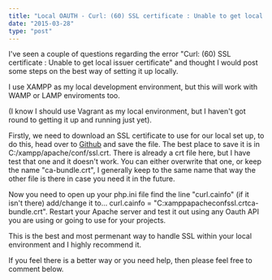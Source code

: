 ```yaml
---
title: "Local OAUTH - Curl: (60) SSL certificate : Unable to get local issuer certificate"
date: "2015-03-28"
type: "post"
---
```


I've seen a couple of questions regarding the error "Curl: (60) SSL certificate : Unable to get local issuer certificate" and thought I would post some steps on the best way of setting it up locally.

I use XAMPP as my local development environment, but this will work with WAMP or LAMP enviroments too.

(I know I should use Vagrant as my local environment, but I haven't got round to getting it up and running just yet).

Firstly, we need to download an SSL certificate to use for our local set up, to do this, head over to [Github](https://raw.githubusercontent.com/bagder/ca-bundle/master/ca-bundle.crt) and save the file. The best place to save it is in C:/xampp/apache/conf/ssl.crt. There is already a crt file here, but I have test that one and it doesn't work. You can either overwrite that one, or keep the name "ca-bundle.crt", I generally keep to the same name that way the other file is there in case you need it in the future.

Now you need to open up your php.ini file find the line "curl.cainfo" (if it isn't there) add/change it to... curl.cainfo = "C:xamppapacheconfssl.crtca-bundle.crt". Restart your Apache server and test it out using any Oauth API you are using or going to use for your projects.

This is the best and most permenant way to handle SSL within your local environment and I highly recommend it.

If you feel there is a better way or you need help, then please feel free to comment below.
